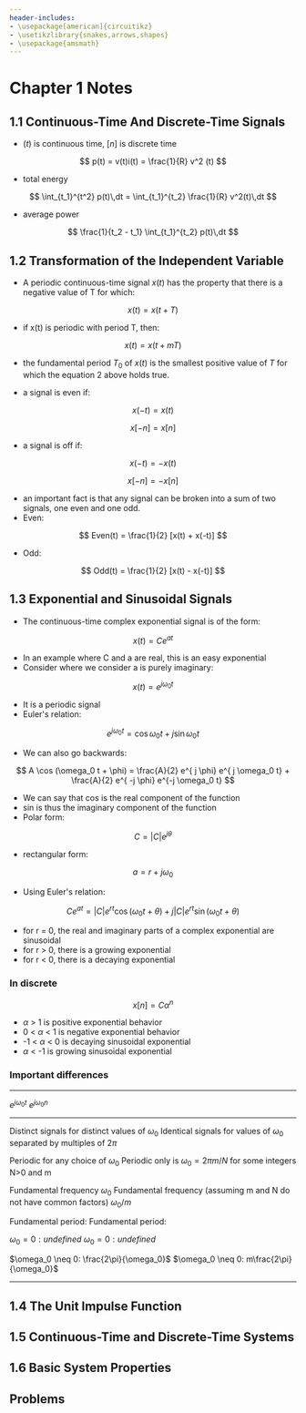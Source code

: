 ```yaml
---
header-includes:
- \usepackage[american]{circuitikz}
- \usetikzlibrary{snakes,arrows,shapes}
- \usepackage{amsmath}
---
```

# Chapter 1 Notes
## 1.1 Continuous-Time And Discrete-Time Signals
* $(t)$ is continuous time, $[n]$ is discrete time

$$
p(t) = v(t)i(t) = \frac{1}{R} v^2 (t)
$$

* total energy

$$
\int_{t_1}^{t^2} p(t)\,dt = \int_{t_1}^{t_2} \frac{1}{R} v^2(t)\,dt
$$

* average power

$$
\frac{1}{t_2 - t_1} \int_{t_1}^{t_2} p(t)\,dt
$$

## 1.2 Transformation of the Independent Variable
* A periodic continuous-time signal $x(t)$ has the property that there is a negative value of T for which:

$$
x(t) = x(t+T)
$$

* if x(t) is periodic with period T, then:

$$
x(t) = x(t + mT)
$$

* the fundamental period $T_0$ of $x(t)$ is the smallest positive value of $T$ for which the equation 2 above holds true.

* a signal is even if:

$$
x(-t) = x(t)
$$

$$
x[-n] = x[n]
$$

* a signal is off if:

$$
x(-t) = -x(t)
$$

$$
x[-n] = -x[n]
$$

* an important fact is that any signal can be broken into a sum of two signals, one even and one odd.
* Even:

$$
Even(t) = \frac{1}{2} [x(t) + x(-t)]
$$

* Odd:

$$
Odd(t) = \frac{1}{2} [x(t) - x(-t)]
$$

## 1.3 Exponential and Sinusoidal Signals
* The continuous-time complex exponential signal is of the form:

$$
x(t) = Ce^{at}
$$

* In an example where C and a are real, this is an easy exponential
* Consider where we consider a is purely imaginary:

$$
x(t) = e^{j \omega_0 t}
$$

* It is a periodic signal
* Euler's relation:

$$
e^{j \omega_0 t} = \cos \omega_0 t + j \sin \omega_0 t
$$

* We can also go backwards:

$$
A \cos (\omega_0 t + \phi) = \frac{A}{2} e^{ j \phi} e^{ j \omega_0 t} + \frac{A}{2} e^{ -j \phi} e^{-j \omega_0 t}
$$

* We can say that cos is the real component of the function
* sin is thus the imaginary component of the function
* Polar form:

$$
C = |C|e^{j \theta}
$$

* rectangular form:

$$
a = r + j\omega_0
$$

* Using Euler's relation:

$$
Ce^{at} = |C|e^{rt} \cos(\omega_0 t + \theta) + j |C|e^{rt} \sin(\omega_0 t + \theta)
$$

* for r = 0, the real and imaginary parts of a complex exponential are sinusoidal
* for r > 0, there is a growing exponential
* for r < 0, there is a decaying exponential

### In discrete

$$
x[n] = C \alpha^n
$$

* $\alpha$ > 1 is positive exponential behavior
* 0 < $\alpha$ < 1 is negative exponential behavior
* -1 < $\alpha$ < 0 is decaying sinusoidal exponential
* $\alpha$ < -1 is growing sinusoidal exponential

### Important differences

-------------------------------------------------------------------------------
$e^{ j \omega_0 t}$									$e^{j\omega_0 n}$
-----------------               					----------------------------
Distinct signals for distinct values of $\omega_0$	Identical signals for values of $\omega_0$ separated by multiples of 2$\pi$

Periodic for any choice of $\omega_0$				Periodic only is $\omega_0 = 2\pi m / N$ for some integers N>0 and m

Fundamental frequency $\omega_0$					Fundamental frequency (assuming m and N do not have common factors) $\omega_0 /m$

Fundamental period:									Fundamental period:

$\omega_0 = 0: undefined$							$\omega_0 = 0: undefined$

$\omega_0 \neq 0: \frac{2\pi}{\omega_0}$			$\omega_0 \neq 0: m\frac{2\pi}{\omega_0}$

---------------------------------------------------------------------------------

## 1.4 The Unit Impulse Function
## 1.5 Continuous-Time and Discrete-Time Systems
## 1.6 Basic System Properties
## Problems
